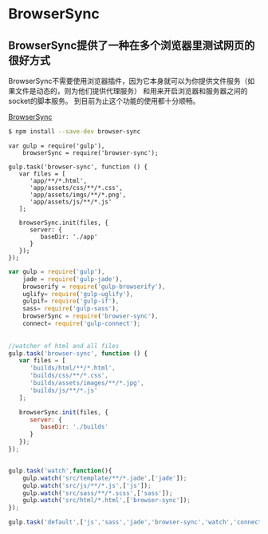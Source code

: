 #  BrowserSync 

## BrowserSync提供了一种在多个浏览器里测试网页的很好方式

BrowserSync不需要使用浏览器插件，因为它本身就可以为你提供文件服务（如果文件是动态的，则为他们提供代理服务） 
和用来开启浏览器和服务器之间的socket的脚本服务。 
到目前为止这个功能的使用都十分顺畅。

[BrowserSync](http://www.w3ctech.com/topic/134)

```sh
$ npm install --save-dev browser-sync
``` 

```code
var gulp = require('gulp'),
    browserSync = require('browser-sync');

gulp.task('browser-sync', function () {
   var files = [
      'app/**/*.html',
      'app/assets/css/**/*.css',
      'app/assets/imgs/**/*.png',
      'app/assets/js/**/*.js'
   ];

   browserSync.init(files, {
      server: {
         baseDir: './app'
      }
   });
});
``` 


```js
var gulp = require('gulp'),
    jade = require('gulp-jade'),
    browserify = require('gulp-browserify'),
    uglify= require('gulp-uglify'),
    gulpif= require('gulp-if'),
    sass= require('gulp-sass'),
    browserSync = require('browser-sync'),
    connect= require('gulp-connect');
    
    
//watcher of html and all files
gulp.task('browser-sync', function () {
   var files = [
      'builds/html/**/*.html',
      'builds/css/**/*.css',
      'builds/assets/images/**/*.jpg',
      'builds/js/**/*.js'
   ];

   browserSync.init(files, {
      server: {
         baseDir: './builds'
      }
   });
});


gulp.task('watch',function(){
    gulp.watch('src/template/**/*.jade',['jade']);
    gulp.watch('src/js/**/*.js',['js']);
    gulp.watch('src/sass/**/*.scss',['sass']);
    gulp.watch('src/html/*.html',['browser-sync']);
});

gulp.task('default',['js','sass','jade','browser-sync','watch','connect']);
``` 





